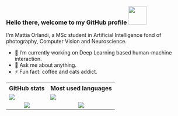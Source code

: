 ### Hello there, welcome to my GitHub profile <img src="https://media.giphy.com/media/VgCDAzcKvsR6OM0uWg/giphy.gif" width="50">
I'm Mattia Orlandi, a MSc student in Artificial Intelligence fond of photography, Computer Vision and Neuroscience.

- 🔭 I’m currently working on Deep Learning based human-machine interaction.
- 💬 Ask me about anything.
- ⚡ Fun fact: coffee and cats addict.

 <table>
  <tr>
    <th>GitHub stats</th>
    <th>Most used languages</th>
  </tr>
  <tr>
   <td>
    <a href="https://github.com/anuraghazra/github-readme-stats">
     <img align="center" src="https://github-readme-stats.vercel.app/api?username=nihil21&show_icons=true&count_private=true&theme=tokyonight" />
    </a>
   </td>
   <td>
    <a href="https://github.com/anuraghazra/github-readme-stats">
     <img align="center" src="https://github-readme-stats.vercel.app/api/top-langs/?username=nihil21&theme=tokyonight" />
    </a>
   </td>
  </tr>
  <tr>
   <td align="center">
    <img align="center" src="https://img.shields.io/github/followers/nihil21?label=Follow&style=social" />
   </td>
   <td align="center">
    <img align="center" src="https://komarev.com/ghpvc/?username=nihil21" />
   </td>
  </tr>
</table> 
